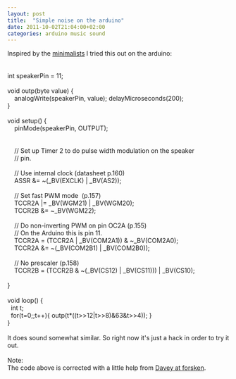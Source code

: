 ```yaml
---
layout: post
title:  "Simple noise on the arduino"
date: 2011-10-02T21:04:00+02:00
categories: arduino music sound
---
```


Inspired by the <a href="http://www.motherboard.tv/2011/9/29/minimalism-worship-these-sweet-loops-were-made-with-only-one-line-of-code">minimalists</a> I tried this out on the arduino:<br><br><br>
int speakerPin = 11;<br><br>
void outp(byte value) {<br>
    analogWrite(speakerPin, value); delayMicroseconds(200);<br>
}<br><br>
void setup() {<br>
    pinMode(speakerPin, OUTPUT);<br><br><br>
    // Set up Timer 2 to do pulse width modulation on the speaker<br>
    // pin.<br><br>
    // Use internal clock (datasheet p.160)<br>
    ASSR &amp;= ~(_BV(EXCLK) | _BV(AS2));<br><br>
    // Set fast PWM mode  (p.157)<br>
    TCCR2A |= _BV(WGM21) | _BV(WGM20);<br>
    TCCR2B &amp;= ~_BV(WGM22);<br><br>
    // Do non-inverting PWM on pin OC2A (p.155)<br>
    // On the Arduino this is pin 11.<br>
    TCCR2A = (TCCR2A | _BV(COM2A1)) &amp; ~_BV(COM2A0);<br>
    TCCR2A &amp;= ~(_BV(COM2B1) | _BV(COM2B0));<br><br>
    // No prescaler (p.158)<br>
    TCCR2B = (TCCR2B &amp; ~(_BV(CS12) | _BV(CS11))) | _BV(CS10);<br><br>
}<br><br>
void loop() {<br>
  int t;<br>
  for(t=0;;t++){ outp(t*((t&gt;&gt;12|t&gt;&gt;8)&amp;63&amp;t&gt;&gt;4)); }<br>
}<br><br>
It does sound somewhat similar. So right now it's just a hack in order to try it out.<br><br>
Note:<br>
The code above is corrected with a little help from <a href="http://forskningsavd.se/">Davey at forsken</a>.
<div style="clear: both;"></div>